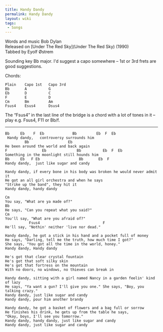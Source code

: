 ```yaml
---
title: Handy Dandy
permalink: Handy Dandy
layout: wiki
tags:
 - Songs
---
```


Words and music Bob Dylan  
Released on [Under The Red Sky](Under The Red Sky) (1990)  
Tabbed by Eyolf Østrem

Sounding key Bb major. I'd suggest a capo somewhere – 1st or 3rd frets
are good suggestions.

Chords:

    Plain    Capo 1st   Capo 3rd
    Bb       A          G
    Eb       D          C
    F        E          D
    Cm       Bm         Am
    Fsus4    Esus4      Dsus4

The “Fsus4” in the last line of the bridge is a chord with a lot of
tones in it – play e.g. Fsus4, F11 or Bb/f.

* * * * *

    Bb     Eb    F  Eb             Bb         Eb  F  Eb
     Handy dandy,   controversy surrounds him
             Bb                  Eb
    He been around the world and back again
    F                Eb              Bb          Eb  F  Eb
    Something in the moonlight still hounds him
    Bb     Eb   F Eb                  Bb       Eb  F
    Handy dandy,  just like sugar and candy

    Handy dandy, if every bone in his body was broken he would never admit it
    He got an all girl orchestra and when he says
    "Strike up the band", they hit it
    Handy dandy, handy dandy

    Cm
    You say, "What are ya made of?"
    Bb
    He says, "Can you repeat what you said?"
    Cm
    You'll say, "What are you afraid of?"
               Fsus4                             F
    He'll say, "Nothin' neither 'live nor dead."

    Handy dandy, he got a stick in his hand and a pocket full of money
    He says, "Darling, tell me the truth, how much time I got?"
    She says, "You got all the time in the world, honey."
    Handy dandy, Handy dandy

    He's got that clear crystal fountain
    He's got that soft silky skin
    He's got that fortress on the mountain
    With no doors, no windows, no thieves can break in

    Handy dandy, sitting with a girl named Nancy in a garden feelin' kind of lazy
    He says, "Ya want a gun? I'll give you one." She says, "Boy, you talking crazy."
    Handy dandy, just like sugar and candy
    Handy dandy, pour him another brandy

    Handy dandy, he got a basket of flowers and a bag full or sorrow
    He finishes his drink, he gets up from the table he says,
    "Okay, boys, I'll see you tomorrow."
    Handy dandy, handy dandy, just like sugar and candy
    Handy dandy, just like sugar and candy
